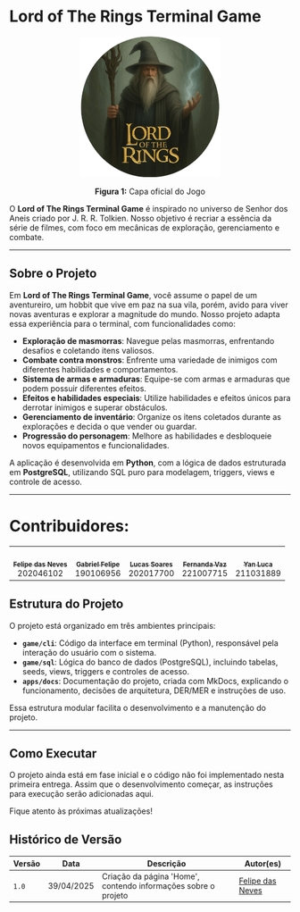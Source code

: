 # Lord of The Rings Terminal Game

<div align="center">
  <img src="assets/imgL.png" alt="Capa" width="50%">
  <p><b>Figura 1:</b> Capa oficial do Jogo</p>
</div>

O **Lord of The Rings Terminal Game** é inspirado no universo de Senhor dos Aneis criado por J. R. R. Tolkien. Nosso objetivo é recriar a essência da série de filmes, com foco em mecânicas de exploração, gerenciamento e combate.

---

## Sobre o Projeto

Em **Lord of The Rings Terminal Game**, você assume o papel de um aventureiro, um hobbit que vive em paz na sua vila, porém, avido para viver novas aventuras e explorar a magnitude do mundo. Nosso projeto adapta essa experiência para o terminal, com funcionalidades como:

- **Exploração de masmorras**: Navegue pelas masmorras, enfrentando desafios e coletando itens valiosos.
- **Combate contra monstros**: Enfrente uma variedade de inimigos com diferentes habilidades e comportamentos.
- **Sistema de armas e armaduras**: Equipe-se com armas e armaduras que podem possuir diferentes efeitos.
- **Efeitos e habilidades especiais**: Utilize habilidades e efeitos únicos para derrotar inimigos e superar obstáculos.
- **Gerenciamento de inventário**: Organize os itens coletados durante as explorações e decida o que vender ou guardar.
- **Progressão do personagem**: Melhore as habilidades e desbloqueie novos equipamentos e funcionalidades.

A aplicação é desenvolvida em **Python**, com a lógica de dados estruturada em **PostgreSQL**, utilizando SQL puro para modelagem, triggers, views e controle de acesso.

---

# Contribuidores:

<div align="center">
  <table>
    <tr>
      <td align="center"><a href="https://github.com/FelipeFreire-gf"><img style="border-radius: 50%;" src="https://avatars.githubusercontent.com/u/62055315?v=4" width="100px;" alt=""/><br /><sub><b>Felipe das Neves</b></sub></a><br />202046102</td>
      <td align="center"><a href="https://github.com/GabrielMEsteves"><img style="border-radius: 50%;" src="https://avatars.githubusercontent.com/u/98546978?v=4" width="100px;" alt=""/><br /><sub><b>Gabriel Felipe</b></sub></a><br />190106956</td>
      <td align="center"><a href="https://github.com/lucaaassb"><img style="border-radius: 50%;" src="https://avatars.githubusercontent.com/u//82137254?v=4" width="100px;" alt=""/><br /><sub><b>Lucas Soares</b></sub></a><br />202017700</td>
      <td align="center"><a href="https://github.com/Fernandavazgit1"><img style="border-radius: 50%;" src="https://avatars.githubusercontent.com/u/144569110?v=4" width="100px;" alt=""/><br /><sub><b>Fernanda Vaz</b></sub></a><br />221007715</td>
      <td align="center"><a href="https://github.com/yan-luca"><img style="border-radius: 50%;" src="https://avatars.githubusercontent.com/u/108501120?v=4" width="100px;" alt=""/><br /><sub><b>Yan Luca</b></sub></a><br />211031889</td>
    </tr>
  </table>
</div>

## Estrutura do Projeto

O projeto está organizado em três ambientes principais:

- **`game/cli`**: Código da interface em terminal (Python), responsável pela interação do usuário com o sistema.
- **`game/sql`**: Lógica do banco de dados (PostgreSQL), incluindo tabelas, seeds, views, triggers e controles de acesso.
- **`apps/docs`**: Documentação do projeto, criada com MkDocs, explicando o funcionamento, decisões de arquitetura, DER/MER e instruções de uso.

Essa estrutura modular facilita o desenvolvimento e a manutenção do projeto.

---

## Como Executar

O projeto ainda está em fase inicial e o código não foi implementado nesta primeira entrega. Assim que o desenvolvimento começar, as instruções para execução serão adicionadas aqui.

Fique atento às próximas atualizações!



## Histórico de Versão

| Versão | Data          | Descrição                          | Autor(es)     | 
| ------ | ------------- | ---------------------------------- | ------------- |
| `1.0`  |  39/04/2025 |  Criação da página 'Home', contendo informações sobre o projeto | [Felipe das Neves](https://github.com/FelipeFreire-gf)  |

